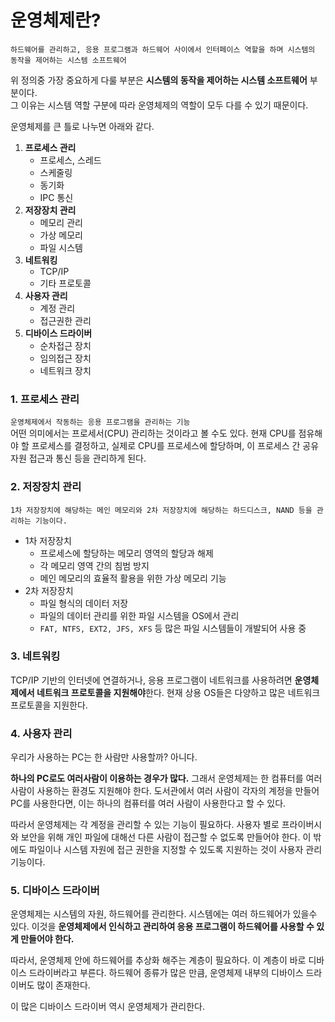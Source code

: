 # 운영체제란?  
`하드웨어를 관리하고, 응용 프로그램과 하드웨어 사이에서 인터페이스 역할을 하며 시스템의 동작을 제어하는 시스템 소프트웨어`  

위 정의중 가장 중요하게 다룰 부분은 **시스템의 동작을 제어하는 시스템 소프트웨어** 부분이다.  
그 이유는 시스템 역할 구분에 따라 운영체제의 역할이 모두 다를 수 있기 때문이다.  

운영체제를 큰 틀로 나누면 아래와 같다.  
1. **프로세스 관리**  
    - 프로세스, 스레드  
    - 스케줄링  
    - 동기화  
    - IPC 통신  
2. **저장장치 관리**  
    - 메모리 관리  
    - 가상 메모리  
    - 파일 시스템  
3. **네트워킹**  
    - TCP/IP  
    - 기타 프로토콜  
4. **사용자 관리**  
    - 계정 관리  
    - 접근권한 관리  
5. **디바이스 드라이버**  
    - 순차접근 장치  
    - 임의접근 장치  
    - 네트워크 장치  

### 1. 프로세스 관리  
`운영체제에서 작동하는 응용 프로그램을 관리하는 기능`  
어떤 의미에서는 프로세서(CPU) 관리하는 것이라고 볼 수도 있다. 현재 CPU를 점유해야 할 프로세스를 결정하고, 실제로 CPU를 프로세스에 할당하며, 이 프로세스 간 공유 자원 접근과 통신 등을 관리하게 된다.  

### 2. 저장장치 관리  
`1차 저장장치에 해당하는 메인 메모리와 2차 저장장치에 해당하는 하드디스크, NAND 등을 관리하는 기능이다.`  
- 1차 저장장치  
    - 프로세스에 할당하는 메모리 영역의 할당과 해제  
    - 각 메모리 영역 간의 침범 방지  
    - 메인 메모리의 효율적 활용을 위한 가상 메모리 기능  
- 2차 저장장치  
    - 파일 형식의 데이터 저장  
    - 파일의 데이터 관리를 위한 파일 시스템을 OS에서 관리  
    - `FAT, NTFS, EXT2, JFS, XFS` 등 많은 파일 시스템들이 개발되어 사용 중  

### 3. 네트워킹  
TCP/IP 기반의 인터넷에 연결하거나, 응용 프로그램이 네트워크를 사용하려면 **운영체제에서 네트워크 프로토콜을 지원해야**한다. 현재 상용 OS들은 다양하고 많은 네트워크 프로토콜을 지원한다.  

### 4. 사용자 관리  
우리가 사용하는 PC는 한 사람만 사용할까? 아니다.  

**하나의 PC로도 여러사람이 이용하는 경우가 많다.** 그래서 운영체제는 한 컴퓨터를 여러 사람이 사용하는 환경도 지원해야 한다. 도서관에서 여러 사람이 각자의 계정을 만들어 PC를 사용한다면, 이는 하나의 컴퓨터를 여러 사람이 사용한다고 할 수 있다.  

따라서 운영체제는 각 계정을 관리할 수 있는 기능이 필요하다. 사용자 별로 프라이버시와 보안을 위해 개인 파일에 대해선 다른 사람이 접근할 수 없도록 만들어야 한다. 이 밖에도 파일이나 시스템 자원에 접근 권한을 지정할 수 있도록 지원하는 것이 사용자 관리 기능이다.  

### 5. 디바이스 드라이버  
운영체제는 시스템의 자원, 하드웨어를 관리한다. 시스템에는 여러 하드웨어가 있을수 있다. 이것을 **운영체제에서 인식하고 관리하여 응용 프로그램이 하드웨어를 사용할 수 있게 만들어야 한다.**  

따라서, 운영체제 안에 하드웨어를 추상화 해주는 계층이 필요하다. 이 계층이 바로 디바이스 드라이버라고 부른다. 하드웨어 종류가 많은 만큼, 운영체제 내부의 디바이스 드라이버도 많이 존재한다.  

이 많은 디바이스 드라이버 역시 운영체제가 관리한다.  
